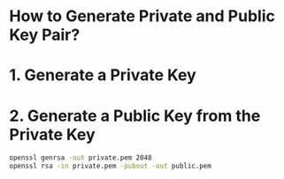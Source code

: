 # How to Generate Private and Public Key Pair?

# 1. Generate a Private Key
# 2. Generate a Public Key from the Private Key
```sh
openssl genrsa -out private.pem 2048
openssl rsa -in private.pem -pubout -out public.pem
```
